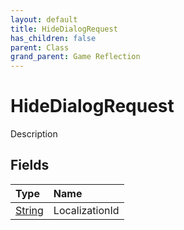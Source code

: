 ```yaml
---
layout: default
title: HideDialogRequest
has_children: false
parent: Class
grand_parent: Game Reflection
---
```

# HideDialogRequest
Description 

## Fields

| Type | Name |
|:----------|:--------------|
| [String](/riftbreaker-wiki/docs/game-reflection/components/string/) | LocalizationId |

